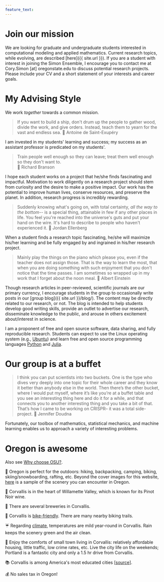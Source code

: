 ```yaml
---
feature_text: 
---
```


<style>
figcaption {
    margin: 10px 0 0 0;
    font-family: Courier;
	font-size: 14px;
    color: #808080;
}
</style>

# Join our mission

We are looking for graduate and undergraduate students interested in computational modeling and applied mathematics. Current research topics, while evolving, are described [here]({{ site.url }}). If you are a student with interest in joining the Simon Ensemble, I encourage you to contact me at Cory.Simon [at] oregonstate.edu to discuss potential research projects. Please include your CV and a short statement of your interests and career goals.

# My Advising Style

We work *together* towards a common mission.

> If you want to build a ship, 
> don't drum up the people 
> to gather wood, divide the 
> work, and give orders. 
> Instead, teach them to yearn 
> for the vast and endless sea. 
> :microphone: Antoine de Saint-Exupéry

I am invested in my students' learning and success; my success as an assistant professor is predicated on my students'.

> Train people well enough so they can leave;
> treat them well enough so they don't want to.    
> :microphone: Richard Branson

I hope each student works on a project that he/she finds fascinating and impactful. Motivation to work diligently on a research project should stem from curiosity and the desire to make a positive impact. Our work has the potential to improve human lives, conserve resources, and preserve the planet. In addition, research progress is incredibly rewarding.

> Suddenly knowing what's going on, with total certainty, *all the way to the bottom*-- is a special thing, attainable in few if any other places in life. You feel you're reached into the universe's guts and put your hand on the wire. It's hard to describe to people who haven't experienced it. :microphone: Jordan Ellenberg 

When a student finds a research topic fascinating, he/she will maximize his/her learning and be fully engaged by and ingrained in his/her research project.

> Mainly play the things on the piano which please you, even if the teacher does not assign those. That is the way to learn the most, that when you are doing something with such enjoyment that you don't notice that the time passes. I am sometimes so wrapped up in my work that I forget about the noon meal. 
> :microphone: Albert Einstein

Though research articles in peer-reviewed, scientific journals are our primary currency, I encourage students in the group to occasionally write posts in our [group blog]({{ site.url }}/blog/). The content may be directly related to our research, or not. The blog is intended to help students develop good writing skills, provide an outlet to advertise our research, disseminate knowledge to the public, and arouse in others excitement about/interest in science.

I am a proponent of free and open source software, data sharing, and fully reproducible research. Students can expect to use the Linux operating system (e.g., [Ubuntu](https://www.ubuntu.com/)) and learn free and open source programming languages [Python](https://www.python.org/) and [Julia](https://julialang.org/).

# Our group is at a buffet

> I think you can put scientists into two buckets. One is the type who dives very deeply into one topic for their whole career and they know it better than anybody else in the world. Then there’s the other bucket, where I would put myself, where it’s like you’re at a buffet table and you see an interesting thing here and do it for a while, and that connects you to another interesting thing and you take a bit of that. That’s how I came to be working on CRISPR– it was a total side-project. :microphone: Jennifer Doudna

Fortunately, our toolbox of mathematics, statistical mechanics, and machine learning enables us to approach a variety of interesting problems.

# Oregon is awesome

Also see [Why choose OSU?](http://admissions.oregonstate.edu/international/why-choose-osu).

:evergreen_tree: Oregon is perfect for the outdoors: hiking, backpacking, camping, biking, skiing/snowboarding, rafting, etc. Beyond the cover images for this website, [here](https://www.instagram.com/outinoregon/) is a sample of the scenery you can encounter in Oregon.

:wine_glass: Corvallis is in the heart of Willamette Valley, which is known for its Pinot Noir wine.

:beer: There are several breweries in Corvallis.

:bicyclist: Corvallis is [bike-friendly](http://visitcorvallis.com/about-corvallis/corvallis-recognized-as-gold-level-bicycle-friendly-community/). There are many nearby biking trails.

:umbrella: Regarding [climate](https://en.wikipedia.org/wiki/Corvallis,_Oregon#Climate), temperatures are mild year-round in Corvallis. Rain keeps the scenery green and the air clean.

:house_with_garden: Enjoy the comforts of small town living in Corvallis: relatively affordable housing, little traffic, low crime rates, etc. Live the city life on the weekends; Portland is a fantastic city and only a 1.5 hr drive from Corvallis.

:books: Corvallis is among America's most educated cities [[source](https://www.forbes.com/2008/02/07/americas-smartest-cities-oped-cx_apa_0207smartest_slide_6.html)].

:moneybag: No sales tax in Oregon!
